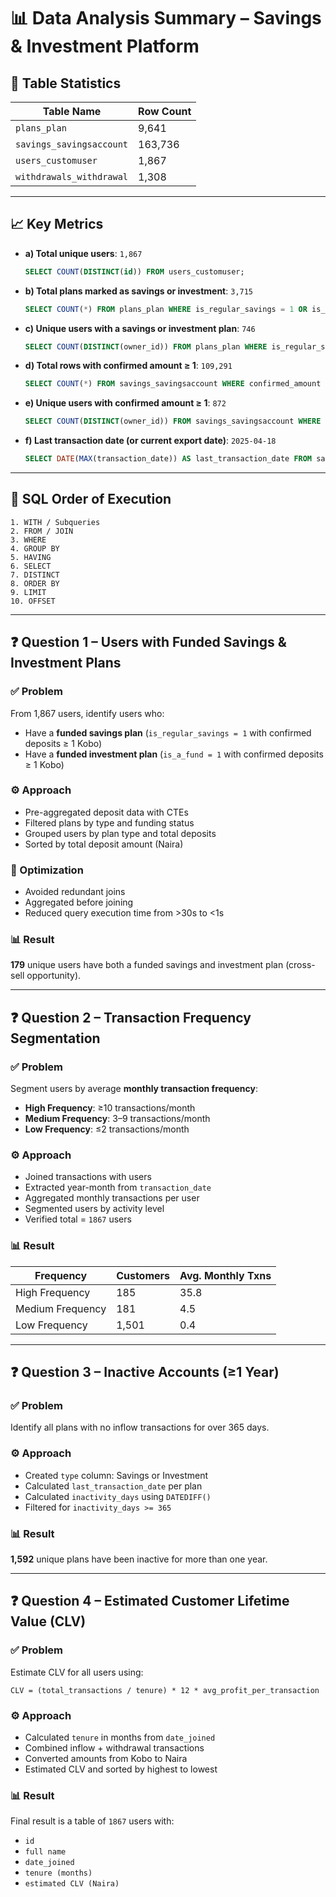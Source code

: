 # 📊 Data Analysis Summary – Savings & Investment Platform

## 📌 Table Statistics

| Table Name                  | Row Count |
|----------------------------|-----------|
| `plans_plan`               | 9,641     |
| `savings_savingsaccount`   | 163,736   |
| `users_customuser`         | 1,867     |
| `withdrawals_withdrawal`   | 1,308     |

---

## 📈 Key Metrics

- **a) Total unique users**: `1,867`  
  ```sql
  SELECT COUNT(DISTINCT(id)) FROM users_customuser;
  ```

- **b) Total plans marked as savings or investment**: `3,715`  
  ```sql
  SELECT COUNT(*) FROM plans_plan WHERE is_regular_savings = 1 OR is_a_fund = 1;
  ```

- **c) Unique users with a savings or investment plan**: `746`  
  ```sql
  SELECT COUNT(DISTINCT(owner_id)) FROM plans_plan WHERE is_regular_savings = 1 OR is_a_fund = 1;
  ```

- **d) Total rows with confirmed amount ≥ 1**: `109,291`  
  ```sql
  SELECT COUNT(*) FROM savings_savingsaccount WHERE confirmed_amount >= 1;
  ```

- **e) Unique users with confirmed amount ≥ 1**: `872`  
  ```sql
  SELECT COUNT(DISTINCT(owner_id)) FROM savings_savingsaccount WHERE confirmed_amount >= 1;
  ```

- **f) Last transaction date (or current export date)**: `2025-04-18`  
  ```sql
  SELECT DATE(MAX(transaction_date)) AS last_transaction_date FROM savings_savingsaccount;
  ```

---

## 🔁 SQL Order of Execution

```text
1. WITH / Subqueries
2. FROM / JOIN
3. WHERE
4. GROUP BY
5. HAVING
6. SELECT
7. DISTINCT
8. ORDER BY
9. LIMIT
10. OFFSET
```

---

## ❓ Question 1 – Users with Funded Savings & Investment Plans

### ✅ Problem
From 1,867 users, identify users who:
- Have a **funded savings plan** (`is_regular_savings = 1` with confirmed deposits ≥ 1 Kobo)
- Have a **funded investment plan** (`is_a_fund = 1` with confirmed deposits ≥ 1 Kobo)

### ⚙️ Approach
- Pre-aggregated deposit data with CTEs
- Filtered plans by type and funding status
- Grouped users by plan type and total deposits
- Sorted by total deposit amount (Naira)

### 🚀 Optimization
- Avoided redundant joins
- Aggregated before joining
- Reduced query execution time from >30s to <1s

### 📊 Result
**179** unique users have both a funded savings and investment plan (cross-sell opportunity).

---

## ❓ Question 2 – Transaction Frequency Segmentation

### ✅ Problem
Segment users by average **monthly transaction frequency**:
- **High Frequency**: ≥10 transactions/month
- **Medium Frequency**: 3–9 transactions/month
- **Low Frequency**: ≤2 transactions/month

### ⚙️ Approach
- Joined transactions with users
- Extracted year-month from `transaction_date`
- Aggregated monthly transactions per user
- Segmented users by activity level
- Verified total = `1867` users

### 📊 Result

| Frequency         | Customers | Avg. Monthly Txns |
|------------------|-----------|-------------------|
| High Frequency    | 185       | 35.8              |
| Medium Frequency  | 181       | 4.5               |
| Low Frequency     | 1,501     | 0.4               |

---

## ❓ Question 3 – Inactive Accounts (≥1 Year)

### ✅ Problem
Identify all plans with no inflow transactions for over 365 days.

### ⚙️ Approach
- Created `type` column: Savings or Investment
- Calculated `last_transaction_date` per plan
- Calculated `inactivity_days` using `DATEDIFF()`
- Filtered for `inactivity_days >= 365`

### 📊 Result
**1,592** unique plans have been inactive for more than one year.

---

## ❓ Question 4 – Estimated Customer Lifetime Value (CLV)

### ✅ Problem
Estimate CLV for all users using:
```text
CLV = (total_transactions / tenure) * 12 * avg_profit_per_transaction
```

### ⚙️ Approach
- Calculated `tenure` in months from `date_joined`
- Combined inflow + withdrawal transactions
- Converted amounts from Kobo to Naira
- Estimated CLV and sorted by highest to lowest

### 📊 Result
Final result is a table of `1867` users with:
- `id`
- `full name`
- `date_joined`
- `tenure (months)`
- `estimated CLV (Naira)`